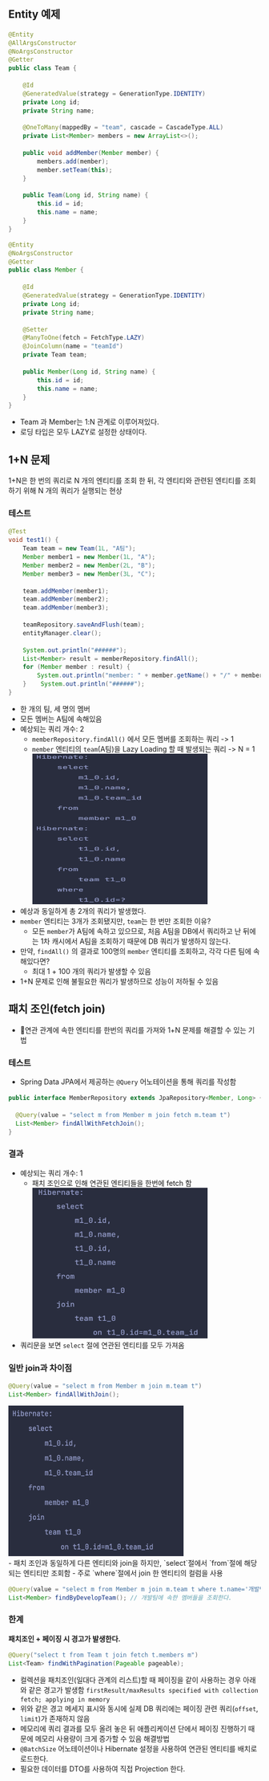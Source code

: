 
## Entity 예제
```java
@Entity  
@AllArgsConstructor  
@NoArgsConstructor  
@Getter  
public class Team {  
  
    @Id  
    @GeneratedValue(strategy = GenerationType.IDENTITY)  
    private Long id;  
    private String name;  
  
    @OneToMany(mappedBy = "team", cascade = CascadeType.ALL)  
    private List<Member> members = new ArrayList<>();  
  
    public void addMember(Member member) {  
        members.add(member);  
        member.setTeam(this);  
    }  
  
    public Team(Long id, String name) {  
        this.id = id;  
        this.name = name;  
    }  
}
```
```java
@Entity  
@NoArgsConstructor  
@Getter  
public class Member {  
  
    @Id  
    @GeneratedValue(strategy = GenerationType.IDENTITY)  
    private Long id;  
    private String name;  
  
    @Setter  
    @ManyToOne(fetch = FetchType.LAZY)  
    @JoinColumn(name = "teamId")  
    private Team team;  
  
    public Member(Long id, String name) {  
        this.id = id;  
        this.name = name;  
    }  
}
```
- Team 과 Member는 1:N 관계로 이루어져있다.
- 로딩 타입은 모두 LAZY로 설정한 상태이다.
## 1+N  문제
1+N은 한 번의 쿼리로 N 개의 엔티티를 조회 한 뒤, 각 엔티티와 관련된 엔티티를 조회하기 위해 N 개의 쿼리가 실행되는 현상
### 테스트
```java
@Test  
void test1() {  
    Team team = new Team(1L, "A팀");  
    Member member1 = new Member(1L, "A");  
    Member member2 = new Member(2L, "B");  
    Member member3 = new Member(3L, "C");  
  
    team.addMember(member1);  
    team.addMember(member2);  
    team.addMember(member3);  
  
    teamRepository.saveAndFlush(team);  
    entityManager.clear();  
  
    System.out.println("######");  
    List<Member> result = memberRepository.findAll();  
    for (Member member : result) {  
        System.out.println("member: " + member.getName() + "/" + member.getTeam().getName());  
    }    System.out.println("######");  
}
```
- 한 개의 팀, 세 명의 멤버
- 모든 멤버는 A팀에 속해있음
- 예상되는 쿼리 개수: 2
    - `memberRepository.findAll()` 에서 모든 멤버를 조회하는 쿼리 -> 1
    - `member` 엔티티의 `team`(A팀)을 Lazy Loading 할 때 발생되는 쿼리 -> N = 1
      <div>
        <img src="../images/jpa1.png" style="height: 300px; width: 350px;"/>
      </div>
- 예상과 동일하게 총 2개의 쿼리가 발생했다.
-  `member` 엔티티는 3개가 조회됐지만, `team`는 한 번만 조회한 이유?
    - 모든 `member`가 A팀에 속하고 있으므로, 처음 A팀을 DB에서 쿼리하고 난 뒤에는 1차 캐시에서 A팀을 조회하기 때문에 DB 쿼리가 발생하지 않는다.
- 만약, `findAll()` 의 결과로 100명의 `member` 엔티티를 조회하고, 각각 다른 팀에 속해있다면?
    - 최대 1 + 100 개의 쿼리가 발생할 수 있음
- 1+N 문제로 인해 불필요한 쿼리가 발생하므로 성능이 저하될 수 있음
## 패치 조인(fetch join)
- 연관 관계에 속한 엔티티를 한번의 쿼리를 가져와 1+N 문제를 해결할 수 있는 기법
### 테스트
- Spring Data JPA에서 제공하는 `@Query` 어노테이션을 통해 쿼리를 작성함
```java
public interface MemberRepository extends JpaRepository<Member, Long> {  
  
  @Query(value = "select m from Member m join fetch m.team t")  
  List<Member> findAllWithFetchJoin();  
}
```
### 결과
- 예상되는 쿼리 개수: 1
    - 패치 조인으로 인해 연관된 엔티티들을 한번에 fetch 함
      <div>
        <img src="../images/jpa2.png" style="height: 300px; width: 350px;"/>
      </div>
- 쿼리문을 보면 `select` 절에 연관된 엔티티를 모두 가져옴
### 일반 join과 차이점
```java
@Query(value = "select m from Member m join m.team t")  
List<Member> findAllWithJoin();
```
<div>
    <img src="../images/jpa3.png" style="height: 300px; width: 350px;"/>
</div>
- 패치 조인과 동일하게 다른 엔티티와 join을 하지만, `select`절에서 `from`절에 해당되는 엔티티만 조회함
- 주로 `where`절에서 join 한 엔티티의 컬럼을 사용

```java
@Query(value = "select m from Member m join m.team t where t.name='개발팀'")  
List<Member> findByDevelopTeam(); // 개발팀에 속한 멤버들을 조회한다.
```
### 한계
**패치조인 + 페이징 시 경고가 발생한다.**
```java
@Query("select t from Team t join fetch t.members m")  
List<Team> findWithPagination(Pageable pageable);
```
- 컬렉션을 패치조인(일대다 관계의 리스트)할 때 페이징을 같이 사용하는 경우 아래와 같은 경고가 발생함
  `firstResult/maxResults specified with collection fetch; applying in memory`
- 위와 같은 경고 메세지 표시와 동시에 실제 DB 쿼리에는 페이징 관련 쿼리(`offset`, `limit`)가 존재하지 않음
- 메모리에 쿼리 결과를 모두 올려 놓은 뒤 애플리케이션 단에서 페이징 진행하기 때문에 메모리 사용량이 크게 증가할 수 있음
  해결방법
- `@BatchSize` 어노테이션이나 Hibernate 설정을 사용하여 연관된 엔티티를 배치로 로드한다.
- 필요한 데이터를 DTO를 사용하여 직접 Projection 한다. 
